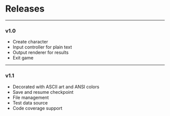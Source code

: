 # Releases

---

### v1.0
* Create character
* Input controller for plain text
* Output renderer for results
* Exit game

---

### v1.1
* Decorated with ASCII art and ANSI colors
* Save and resume checkpoint
* File management
* Test data source
* Code coverage support